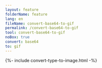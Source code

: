 ```yaml
---
layout: feature
folderName: feature
lang: en
fileName: convert-base64-to-gif
permalink: /convert-base64-to-gif
tool: convert-base64-to-gif
noBox: true
convert: base64
to: gif
---
```


{%- include convert-type-to-image.html -%}
